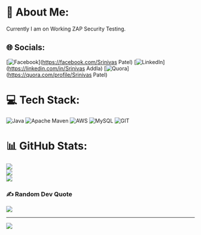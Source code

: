 # 💫 About Me:
Currently I am on Working ZAP Security Testing.


## 🌐 Socials:
[![Facebook](https://img.shields.io/badge/Facebook-%231877F2.svg?logo=Facebook&logoColor=white)](https://facebook.com/Srinivas Patel) [![LinkedIn](https://img.shields.io/badge/LinkedIn-%230077B5.svg?logo=linkedin&logoColor=white)](https://linkedin.com/in/Srinivas Addla) [![Quora](https://img.shields.io/badge/Quora-%23B92B27.svg?logo=Quora&logoColor=white)](https://quora.com/profile/Srinivas Patel) 

# 💻 Tech Stack:
![Java](https://img.shields.io/badge/java-%23ED8B00.svg?style=for-the-badge&logo=openjdk&logoColor=white) ![Apache Maven](https://img.shields.io/badge/Apache%20Maven-C71A36?style=for-the-badge&logo=Apache%20Maven&logoColor=white) ![AWS](https://img.shields.io/badge/AWS-%23FF9900.svg?style=for-the-badge&logo=amazon-aws&logoColor=white) ![MySQL](https://img.shields.io/badge/mysql-%2300000f.svg?style=for-the-badge&logo=mysql&logoColor=white) ![GIT](https://img.shields.io/badge/Git-fc6d26?style=for-the-badge&logo=git&logoColor=white)
# 📊 GitHub Stats:
![](https://github-readme-stats.vercel.app/api?username=srinivas0304&theme=dark&hide_border=false&include_all_commits=true&count_private=true)<br/>
![](https://github-readme-streak-stats.herokuapp.com/?user=srinivas0304&theme=dark&hide_border=false)<br/>
![](https://github-readme-stats.vercel.app/api/top-langs/?username=srinivas0304&theme=dark&hide_border=false&include_all_commits=true&count_private=true&layout=compact)

### ✍️ Random Dev Quote
![](https://quotes-github-readme.vercel.app/api?type=vetical&theme=radical)

---
[![](https://visitcount.itsvg.in/api?id=srinivas0304&icon=0&color=3)](https://visitcount.itsvg.in)

<!-- Proudly created with GPRM ( https://gprm.itsvg.in ) -->
